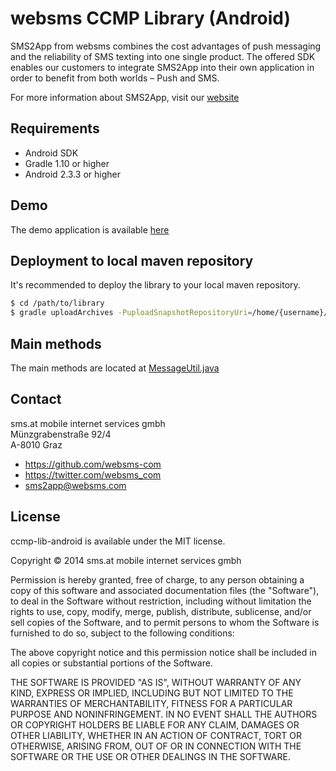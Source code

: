 # websms CCMP Library (Android)

SMS2App from websms combines the cost advantages of push messaging and the reliability of SMS texting into one single product. The offered SDK enables our customers to integrate SMS2App into their own application in order to benefit from both worlds – Push and SMS.
 
For more information about SMS2App, visit our [website](https://websms.de/produkte/sms2app)

## Requirements
* Android SDK
* Gradle 1.10 or higher
* Android 2.3.3 or higher

## Demo

The demo application is available [here](https://github.com/websms-com/ccmp-example-android)

## Deployment to local maven repository

It's recommended to deploy the library to your local maven repository.

``` bash
$ cd /path/to/library
$ gradle uploadArchives -PuploadSnapshotRepositoryUri=/home/{username}/.m2/repository
```

## Main methods

The main methods are located at [MessageUtil.java](https://github.com/websms-com/ccmp-lib-android/blob/master/library/src/main/java/net/ut11/ccmp/lib/util/MessageUtil.java)

## Contact

sms.at mobile internet services gmbh<br>
Münzgrabenstraße 92/4<br>
A-8010 Graz

- https://github.com/websms-com
- https://twitter.com/websms_com
- sms2app@websms.com

## License

ccmp-lib-android is available under the MIT license.

Copyright © 2014 sms.at mobile internet services gmbh

Permission is hereby granted, free of charge, to any person obtaining a copy of this software and associated documentation files (the "Software"), to deal in the Software without restriction, including without limitation the rights to use, copy, modify, merge, publish, distribute, sublicense, and/or sell copies of the Software, and to permit persons to whom the Software is furnished to do so, subject to the following conditions:

The above copyright notice and this permission notice shall be included in all copies or substantial portions of the Software.

THE SOFTWARE IS PROVIDED "AS IS", WITHOUT WARRANTY OF ANY KIND, EXPRESS OR IMPLIED, INCLUDING BUT NOT LIMITED TO THE WARRANTIES OF MERCHANTABILITY, FITNESS FOR A PARTICULAR PURPOSE AND NONINFRINGEMENT. IN NO EVENT SHALL THE AUTHORS OR COPYRIGHT HOLDERS BE LIABLE FOR ANY CLAIM, DAMAGES OR OTHER LIABILITY, WHETHER IN AN ACTION OF CONTRACT, TORT OR OTHERWISE, ARISING FROM, OUT OF OR IN CONNECTION WITH THE SOFTWARE OR THE USE OR OTHER DEALINGS IN THE SOFTWARE.
